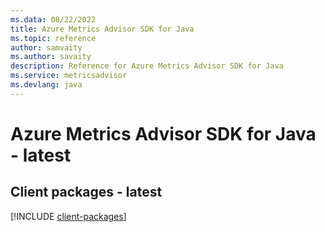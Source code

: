 ```yaml
---
ms.data: 08/22/2022
title: Azure Metrics Advisor SDK for Java
ms.topic: reference
author: samvaity
ms.author: savaity
description: Reference for Azure Metrics Advisor SDK for Java
ms.service: metricsadvisor
ms.devlang: java
---
```

# Azure Metrics Advisor SDK for Java - latest

## Client packages - latest
[!INCLUDE [client-packages](metrics-advisor-client-index.md)]